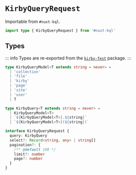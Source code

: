 # `KirbyQueryRequest`

Importable from `#nuxt-kql`.

```ts
import type { KirbyQueryRequest } from '#nuxt-kql'
```

## Types

::: info
Types are re-exported from the [`kirby-fest`](https://github.com/johannschopplich/kirby-fest) package.
:::

```ts
type KirbyQueryModel<T extends string = never> =
  | 'collection'
  | 'file'
  | 'kirby'
  | 'page'
  | 'site'
  | 'user'
  | T

type KirbyQuery<T extends string = never> =
  | KirbyQueryModel<T>
  | `${KirbyQueryModel<T>}.${string}`
  | `${KirbyQueryModel<T>}(${string})`

interface KirbyQueryRequest {
  query: KirbyQuery
  select?: Record<string, any> | string[]
  pagination?: {
    /** @default 100 */
    limit?: number
    page?: number
  }
}
```
